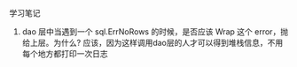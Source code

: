 学习笔记

1. dao 层中当遇到一个 sql.ErrNoRows 的时候，是否应该 Wrap 这个 error，抛给上层。为什么?
应该，因为这样调用dao层的人才可以得到堆栈信息，不用每个地方都打印一次日志